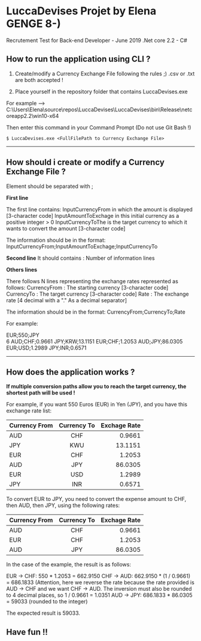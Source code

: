 ﻿# LuccaDevises Projet by Elena GENGE 8-)
Recrutement Test for Back-end Developer - June 2019
.Net core 2.2 - C#

## How to run the application using CLI ?
1. Create/modify a Currency Exchange File following the rules ;)
.csv or .txt are both accepted !

2. Place yourself in the repository folder that contains LuccaDevises.exe

For example --> C:\Users\Elena\source\repos\LuccaDevises\LuccaDevises\bin\Release\netcoreapp2.2\win10-x64

Then enter this command in your Command Prompt (Do not use Git Bash !)

```
$ LuccaDevises.exe <FullFilePath to Currency Exchange File>
```

----
## How should i create or modify a Currency Exchange File ?

Element should be separated with ;

**First line**

The first line contains:
InputCurrencyFrom in which the amount is displayed [3-character code]
InputAmountToExchage in this initial currency as a positive integer > 0
InputCurrencyToThe is the target currency to which it wants to convert the amount [3-character code]

The information should be in the format:
InputCurrencyFrom;InputAmountToExchage;InputCurrencyTo

**Second line**
It should contains : Number of information lines

**Others lines**

There follows N lines representing the exchange rates represented as follows:
CurrencyFrom : The starting currency [3-character code]
CurrencyTo : The target currency [3-character code]
Rate : The exchange rate [4 decimal with a "." As a decimal separator]

The information should be in the format:
CurrencyFrom;CurrencyTo;Rate

For example:

EUR;550;JPY  
6
AUD;CHF;0.9661
JPY;KRW;13.1151
EUR;CHF;1.2053
AUD;JPY;86.0305
EUR;USD;1.2989
JPY;INR;0.6571

----
## How does the application works ?

**If multiple conversion paths allow you to reach the target currency, the shortest path will be used !**

For example, if you want 550 Euros (EUR) in Yen (JPY), and you have this exchange rate list:

| Currency From |  Currency To  | Exchage Rate  |
| ------------- |:-------------:| -------------:|
|      AUD      |      CHF      |    0.9661     |
|      JPY      |      KWU      |    13.1151    |
|      EUR      |      CHF      |    1.2053     |
|      AUD      |      JPY      |   86.0305     |
|      EUR      |      USD      |    1.2989     |
|      JPY      |      INR      |    0.6571     |


To convert EUR to JPY, you need to convert the expense amount to CHF, then AUD, then JPY, using the following rates:

| Currency From |  Currency To  | Exchage Rate  |
| ------------- |:-------------:| -------------:|
|      AUD      |      CHF      |    0.9661     |
|      EUR      |      CHF      |    1.2053     |
|      AUD      |      JPY      |   86.0305     |


In the case of the example, the result is as follows:

EUR -> CHF: 550 * 1.2053 = 662.9150
CHF -> AUD: 662.9150 * (1 / 0.9661) = 686.1833
(Attention, here we reverse the rate because the rate provided is
AUD -> CHF and we want CHF -> AUD.
The inversion must also be rounded to 4 decimal places, so 1 / 0.9661 = 1.0351
AUD -> JPY: 686.1833 * 86.0305 = 59033 (rounded to the integer)

The expected result is 59033.

## Have fun !!
